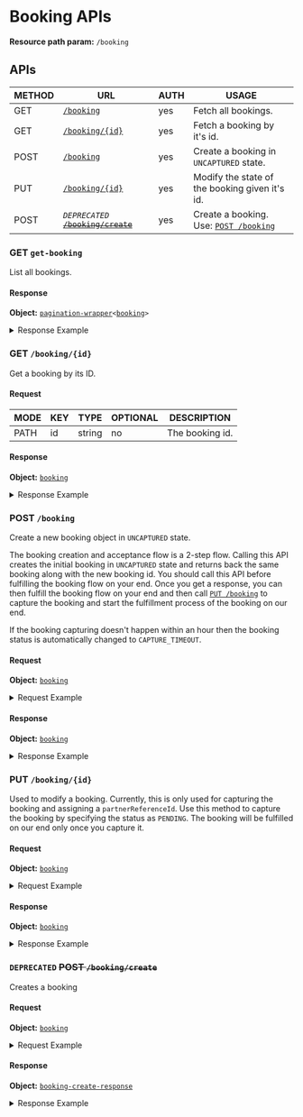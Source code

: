 # Booking APIs

**Resource path param:** `/booking`

## APIs

| METHOD | URL                                                           | AUTH | USAGE                                                    |
|--------|---------------------------------------------------------------|------|----------------------------------------------------------|
| GET    | [`/booking`](#GET-/booking)                                   | yes  | Fetch all bookings.                                      |
| GET    | [`/booking/{id}`](#GET-/booking/{id})                         | yes  | Fetch a booking by it's id.                              |
| POST   | [`/booking`](#POST-/booking)                                  | yes  | Create a booking in `UNCAPTURED` state.                  |
| PUT    | [`/booking/{id}`](#PUT-/booking)                              | yes  | Modify the state of the booking given it's id.           |
| POST   | *`DEPRECATED`* [~~`/booking/create`~~](#POST-/booking/create) | yes  | Create a booking. Use: [`POST /booking`](#POST-/booking) |

### <a name="GET-/booking"></a>GET `get-booking`

List all bookings.

#### Response

**Object:** [`pagination-wrapper`](/object-models/common-models.md#pagination-wrapper)`<`[`booking`](/object-models/v1/booking-models.md#booking)`>`

<details>
<summary>Response Example</summary>

```json
{
	"items": [{
		"bookingId": "126890",
		"partnerReferenceId": "AX67873DDFSR",
		"variantId": "1234",
		"startDateTime": "2017-04-12T19:30:00",
		"product": {
			"id": "2832",
			"name": "Aladdin",
			"variant": {
				"id": "4384",
				"name": "Grand Circle"
			}
		},
		"customersDetails": {
			"count": 3,
			"customers": [{
				"personType": "ADULT",
				"isPrimary": true,
				"inputFields": [{
					"id": "EMAIL",
					"name": "Name",
					"value": "a@b.com"  
				}]
			}]  
		},
		"variantInputFields": [{
			"id": "TRANSPORTATION_TYPE",
			"name": "Transportation Type",
			"value": "Limousine"
		}],
		"price": {
			"amount": 100,
			"currencyCode": "USD"
		},
		"status": "COMPLETED",
		"voucherUrl": "https://www.headout.com/voucher/126890?key=AAAD6AAAABhsDVGlVXsL2YDAf65qMsOQAlqJZdsw80eczQCIL6sa5rITsvOjxoD5NwaoBDiwlEY%3D",
		"tickets": [
		{
			"publicId": "9e4d8330-abc7-40f8-951d-19b9e8731dcf",
			"url": "https://cdn-s3.headout.com/itinerary/126890/voucher-9e4d8330-abc7-40f8-951d-19b9e8731dcf.pdf"
		}],
		"creationTimestamp": 1491902295

	}],
	"nextUrl": "https://www.headout.com/api/public/v1/booking?offset=1&limit=1",
	"prevUrl": null,
	"total": 100,
	"nextOffset": 1
}
```

</details>

### <a name="GET-/booking/{id}"></a>GET `/booking/{id}`

Get a booking by its ID.

#### Request

| MODE | KEY | TYPE   | OPTIONAL | DESCRIPTION     |
|------|-----|--------|----------|-----------------|
| PATH | id  | string | no       | The booking id. |

#### Response

**Object:** [`booking`](/object-models/v1/booking-models.md#booking)

<details>
<summary>Response Example</summary>

```json
{
	"bookingId": "126890",
	"partnerReferenceId": "AX67873DDFSR",
	"variantId": "1234",
	"startDateTime": "2017-04-12T19:30:00",
	"product": {
		"id": "2832",
		"name": "Aladdin",
		"variant": {
			"id": "4384",
			"name": "Grand Circle"
		}
	},
	"customersDetails": {
		"count": 3,
		"customers": [{
			"personType": "ADULT",
			"isPrimary": true,
			"inputFields": [{
				"id": "EMAIL",
				"name": "Name",
				"value": "a@b.com"  
			}]
		}]  
	},
	"variantInputFields": [{
		"id": "TRANSPORTATION_TYPE",
		"name": "Transportation Type",
		"value": "Limousine"
	}],
	"price": {
		"amount": 100,
		"currencyCode": "USD"
	},
	"status": "COMPLETED",
	"voucherUrl": "https://www.headout.com/voucher/126890?key=AAAD6AAAABhsDVGlVXsL2YDAf65qMsOQAlqJZdsw80eczQCIL6sa5rITsvOjxoD5NwaoBDiwlEY%3D",
	"tickets": [
	{
		"publicId": "9e4d8330-abc7-40f8-951d-19b9e8731dcf",
		"url": "https://cdn-s3.headout.com/itinerary/126890/voucher-9e4d8330-abc7-40f8-951d-19b9e8731dcf.pdf"
	}],
	"creationTimestamp": 1491902295
}
```
</details>

### <a name="POST-/booking"></a>POST `/booking`

Create a new booking object in `UNCAPTURED` state.

The booking creation and acceptance flow is a 2-step flow. Calling this API creates the initial booking in `UNCAPTURED` state and returns back the same booking along with the new booking id. You should call this API before fulfilling the booking flow on your end. Once you get a response, you can then fulfill the booking flow on your end and then call [`PUT /booking`](#PUT-/booking) to capture the booking and start the fulfillment process of the booking on our end.

If the booking capturing doesn't happen within an hour then the booking status is automatically changed to `CAPTURE_TIMEOUT`.

#### Request

**Object:** [`booking`](/object-models/v1/booking-models.md#booking)

<details>
<summary>Request Example</summary>

```json
{
	"variantId": "1234",
	"inventoryId": "1455",
    "inventorySeatIds": ["SE-GRANDCIRCLE-A-20","SE-GRANDCIRCLE-A-21"], 
	"customersDetails": {
		"count": 3,
		"customers": [{
			"personType": "ADULT",
			"isPrimary": true,
			"inputFields": [{
				"id": "EMAIL",
				"value": "a@b.com"  
			}]
		}]  
	},
	"variantInputFields": [{
		"id": "",
		"value": ""
	}],
	"price": {
		"amount": 100,
		"currencyCode": "USD"
	}       
}
```
</details>

#### Response

**Object:** [`booking`](/object-models/v1/booking-models.md#booking)

<details>
<summary>Response Example</summary>

```json
{
	"bookingId": "126890",
	"partnerReferenceId": null,
	"variantId": "1234",
	"startDateTime": "2017-04-12T19:30:00",
	"product": {
		"id": "2832",
		"name": "Aladdin",
		"variant": {
			"id": "4384",
			"name": "Grand Circle"
		}
	},
	"customersDetails": {
		"count": 3,
		"customers": [{
			"personType": "ADULT",
			"isPrimary": true,
			"inputFields": [{
				"id": "EMAIL",
				"name": "Name",
				"value": "a@b.com"  
			}]
		}]  
	},
	"variantInputFields": [{
		"id": "TRANSPORTATION_TYPE",
		"name": "Transportation Type",
		"value": "Limousine"
	}],
	"price": {
		"amount": 100,
		"currencyCode": "USD"
	},
	"status": "UNCAPTURED",
	"voucherUrl": "https://www.headout.com/voucher/126890?key=AAAD6AAAABhsDVGlVXsL2YDAf65qMsOQAlqJZdsw80eczQCIL6sa5rITsvOjxoD5NwaoBDiwlEY%3D",
	"tickets": [],
	"creationTimestamp": 1491902295
}
```

</details>

### <a name="PUT-/booking"></a>PUT `/booking/{id}`

Used to modify a booking. Currently, this is only used for capturing the booking and assigning a `partnerReferenceId`. Use this method to capture the booking by specifying the status as `PENDING`. The booking will be fulfilled on our end only once you capture it.

#### Request

**Object:** [`booking`](/object-models/v1/booking-models.md#booking)

<details>
<summary>Request Example</summary>

```json
{
	"status": "PENDING",
	"partnerReferenceId": "AX67873DDFSR"
}
```
</details>

#### Response

**Object:** [`booking`](/object-models/v1/booking-models.md#booking)

<details>
<summary>Response Example</summary>

```json
{
	"bookingId": "126890",
	"partnerReferenceId": "AX67873DDFSR",
	"variantId": "1234",
	"startDateTime": "2017-04-12T19:30:00",
	"product": {
		"id": "2832",
		"name": "Aladdin",
		"variant": {
			"id": "4384",
			"name": "Grand Circle"
		}
	},
	"customersDetails": {
		"count": 3,
		"customers": [{
			"personType": "ADULT",
			"isPrimary": true,
			"inputFields": [{
				"id": "EMAIL",
				"name": "Name",
				"value": "a@b.com"  
			}]
		}]  
	},
	"variantInputFields": [{
		"id": "TRANSPORTATION_TYPE",
		"name": "Transportation Type",
		"value": "Limousine"
	}],
	"price": {
		"amount": 100,
		"currencyCode": "USD"
	},
	"status": "PENDING",
	"voucherUrl": "https://www.headout.com/voucher/126890?key=AAAD6AAAABhsDVGlVXsL2YDAf65qMsOQAlqJZdsw80eczQCIL6sa5rITsvOjxoD5NwaoBDiwlEY%3D",
	"tickets": [],
	"creationTimestamp": 1491902295

}
```
</details>

### <a name="POST-/booking/create"></a>`DEPRECATED` ~~POST `/booking/create`~~

Creates a booking

#### Request

**Object:** [`booking`](/object-models/v1/booking-models.md#booking)

<details>
<summary>Request Example</summary>

```json
{
	"variantId": "1234",
	"inventoryId": "1455",
	"customersDetails": {
		"priceType" : "PER_PERSON",
		"count": 3,
		"customers": [{
			"personType": "ADULT",
			"isPrimary": true,
			"inputFields": [{
				"id": "EMAIL",
				"value": "a@b.com"  
			}]
		}]  
	},
	"variantInputFields": [{
		"id": "",
		"value": ""
	}],
	"price": {
		"amount": 100,
		"currencyCode": "USD"
	}       
}
```
</details>

#### Response

**Object:** [`booking-create-response`](/object-models/v1/booking-models.md#booking-create-response)

<details>
<summary>Response Example</summary>

```json
{
	"itineraryId": "122725",
	"price": {
		"amount": 102,
		"currencyCode": "GBP"
	}
}
```
</details>